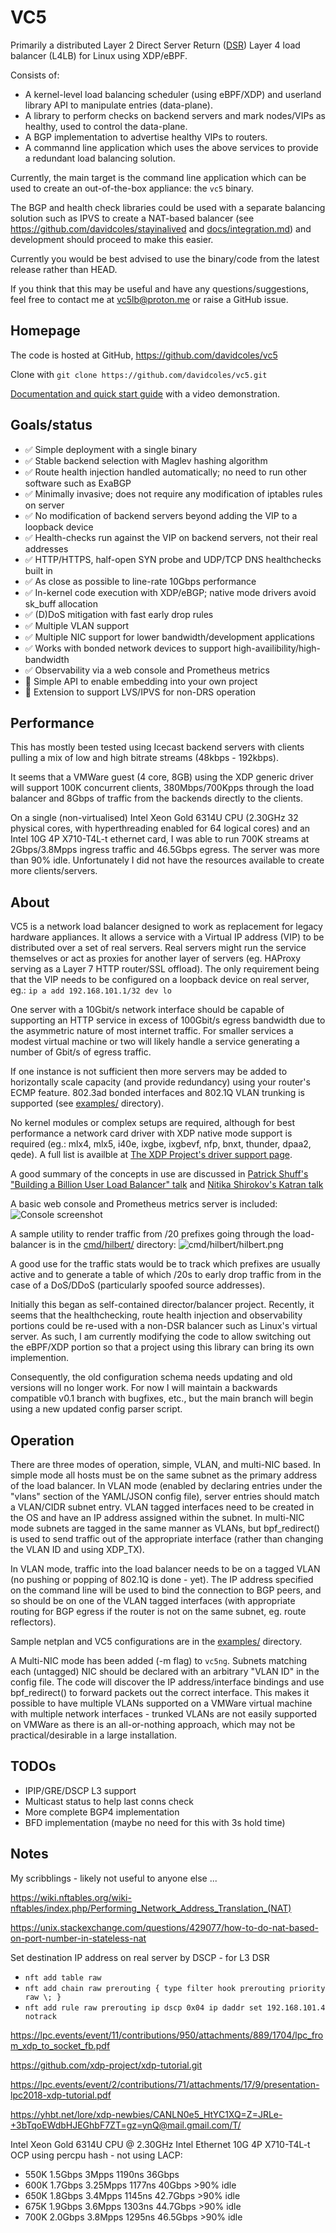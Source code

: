 # VC5

Primarily a distributed Layer 2 Direct Server Return
([DSR](https://www.loadbalancer.org/blog/direct-server-return-is-simply-awesome-and-heres-why/))
Layer 4 load balancer (L4LB) for Linux using XDP/eBPF.

Consists of:

* A kernel-level load balancing scheduler (using eBPF/XDP) and userland library API to manipulate entries (data-plane).
* A library to perform checks on backend servers and mark nodes/VIPs as healthy, used to control the data-plane.
* A BGP implementation to advertise healthy VIPs to routers.
* A commannd line application which uses the above services to provide a redundant load balancing solution.

Currently, the main target is the command line application which can be used to create an out-of-the-box appliance: the `vc5` binary.

The BGP and health check libraries could be used with a separate
balancing solution such as IPVS to create a NAT-based balancer (see
https://github.com/davidcoles/stayinalived and
[docs/integration.md](docs/integration.md)) and development should
proceed to make this easier.

Currently you would be best advised to use the binary/code from the
latest release rather than HEAD.

If you think that this may be useful and have any
questions/suggestions, feel free to contact me at vc5lb@proton.me or raise a GitHub issue.

## Homepage

The code is hosted at GitHub, https://github.com/davidcoles/vc5

Clone with `git clone https://github.com/davidcoles/vc5.git`

[Documentation and quick start guide](docs/README.md) with a video demonstration.

## Goals/status

* ✅ Simple deployment with a single binary
* ✅ Stable backend selection with Maglev hashing algorithm
* ✅ Route health injection handled automatically; no need to run other software such as ExaBGP
* ✅ Minimally invasive; does not require any modification of iptables rules on server
* ✅ No modification of backend servers beyond adding the VIP to a loopback device
* ✅ Health-checks run against the VIP on backend servers, not their real addresses
* ✅ HTTP/HTTPS, half-open SYN probe and UDP/TCP DNS healthchecks built in
* ✅ As close as possible to line-rate 10Gbps performance
* ✅ In-kernel code execution with XDP/eBGP; native mode drivers avoid sk_buff allocation
* ✅ (D)DoS mitigation with fast early drop rules
* ✅ Multiple VLAN support
* ✅ Multiple NIC support for lower bandwidth/development applications
* ✅ Works with bonded network devices to support high-availibility/high-bandwidth
* ✅ Observability via a web console and Prometheus metrics
* 🚧 Simple API to enable embedding into your own project
* 🚧 Extension to support LVS/IPVS for non-DRS operation

## Performance

This has mostly been tested using Icecast backend servers with clients
pulling a mix of low and high bitrate streams (48kbps - 192kbps).

It seems that a VMWare guest (4 core, 8GB) using the XDP generic
driver will support 100K concurrent clients, 380Mbps/700Kpps through
the load balancer and 8Gbps of traffic from the backends directly to
the clients.

On a single (non-virtualised) Intel Xeon Gold 6314U CPU (2.30GHz 32
physical cores, with hyperthreading enabled for 64 logical cores) and
an Intel 10G 4P X710-T4L-t ethernet card, I was able to run 700K
streams at 2Gbps/3.8Mpps ingress traffic and 46.5Gbps egress. The
server was more than 90% idle. Unfortunately I did not have the
resources available to create more clients/servers.

## About

VC5 is a network load balancer designed to work as replacement for
legacy hardware appliances. It allows a service with a Virtual IP
address (VIP) to be distributed over a set of real servers. Real
servers might run the service themselves or act as proxies for another
layer of servers (eg. HAProxy serving as a Layer 7 HTTP router/SSL
offload). The only requirement being that the VIP needs to be
configured on a loopback device on real server, eg.: `ip a add
192.168.101.1/32 dev lo`

One server with a 10Gbit/s network interface should be capable of
supporting an HTTP service in excess of 100Gbit/s egress bandwidth due
to the asymmetric nature of most internet traffic. For smaller
services a modest virtual machine or two will likely handle a service
generating a number of Gbit/s of egress traffic.

If one instance is not sufficient then more servers may be added to
horizontally scale capacity (and provide redundancy) using your
router's ECMP feature. 802.3ad bonded interfaces and 802.1Q VLAN
trunking is supported (see [examples/](examples/) directory).

No kernel modules or complex setups are required, although for best
performance a network card driver with XDP native mode support is
required (eg.: mlx4, mlx5, i40e, ixgbe, ixgbevf, nfp, bnxt, thunder,
dpaa2, qede). A full list is availble at [The XDP Project's driver
support page](https://github.com/xdp-project/xdp-project/blob/master/areas/drivers/README.org).

A good summary of the concepts in use are discussed in [Patrick
Shuff's "Building a Billion User Load Balancer"
talk](https://www.youtube.com/watch?v=bxhYNfFeVF4&t=1060s) and [Nitika
Shirokov's Katran talk](https://www.youtube.com/watch?v=da9Qw7v5qLM)

A basic web console and Prometheus metrics server is included: ![Console screenshot](docs/console.jpg)

A sample utility to render traffic from /20 prefixes going through the
load-balancer is in the [cmd/hilbert/](cmd/hilbert/) directory:
![cmd/hilbert/hilbert.png](cmd/hilbert/hilbert.png)

A good use for the traffic stats would be to track which prefixes are
usually active and to generate a table of which /20s to early drop
traffic from in the case of a DoS/DDoS (particularly spoofed source
addresses).

Initially this began as self-contained director/balancer
project. Recently, it seems that the healthchecking, route health
injection and observability portions could be re-used with a non-DSR
balancer such as Linux's virtual server. As such, I am currently
modifying the code to allow switching out the eBPF/XDP portion so that
a project using this library can bring its own implemention.

Consequently, the old configuration schema needs updating and old
versions will no longer work. For now I will maintain a backwards
compatible v0.1 branch with bugfixes, etc., but the main branch will
begin using a new updated config parser script.

## Operation

There are three modes of operation, simple, VLAN, and multi-NIC
based. In simple mode all hosts must be on the same subnet as the
primary address of the load balancer. In VLAN mode (enabled by
declaring entries under the "vlans" section of the YAML/JSON config
file), server entries should match a VLAN/CIDR subnet entry. VLAN
tagged interfaces need to be created in the OS and have an IP address
assigned within the subnet. In multi-NIC mode subnets are tagged in
the same manner as VLANs, but bpf_redirect() is used to send traffic
out of the appropriate interface (rather than changing the VLAN ID and
using XDP_TX).

In VLAN mode, traffic into the load balancer needs to be on a tagged VLAN (no
pushing or popping of 802.1Q is done - yet). The IP address specified on the
command line will be used to bind the connection to BGP peers, and so
should be on one of the VLAN tagged interfaces (with appropriate
routing for BGP egress if the router is not on the same subnet,
eg. route reflectors).

Sample netplan and VC5 configurations are in the
[examples/](examples/) directory.

A Multi-NIC mode has been added (-m flag) to `vc5ng`. Subnets matching
each (untagged) NIC should be declared with an arbitrary "VLAN ID" in
the config file. The code will discover the IP address/interface
bindings and use bpf_redirect() to forward packets out the correct
interface. This makes it possible to have multiple VLANs supported on
a VMWare virtual machine with multiple network interfaces - trunked
VLANs are not easily supported on VMWare as there is an all-or-nothing
approach, which may not be practical/desirable in a large installation.




## TODOs

* IPIP/GRE/DSCP L3 support
* Multicast status to help last conns check
* More complete BGP4 implementation
* BFD implementation (maybe no need for this with 3s hold time)


## Notes

My scribblings - likely not useful to anyone else ...

https://wiki.nftables.org/wiki-nftables/index.php/Performing_Network_Address_Translation_(NAT)

https://unix.stackexchange.com/questions/429077/how-to-do-nat-based-on-port-number-in-stateless-nat


Set destination IP address on real server by DSCP - for L3 DSR

* `nft add table raw`
* `nft add chain raw prerouting { type filter hook prerouting priority raw \; }`
* `nft add rule raw prerouting ip dscp 0x04 ip daddr set 192.168.101.4 notrack`

https://lpc.events/event/11/contributions/950/attachments/889/1704/lpc_from_xdp_to_socket_fb.pdf

https://github.com/xdp-project/xdp-tutorial.git

https://lpc.events/event/2/contributions/71/attachments/17/9/presentation-lpc2018-xdp-tutorial.pdf

https://yhbt.net/lore/xdp-newbies/CANLN0e5_HtYC1XQ=Z=JRLe-+3bTqoEWdbHJEGhbF7ZT=gz=ynQ@mail.gmail.com/T/


Intel Xeon Gold 6314U CPU @ 2.30GHz
Intel Ethernet 10G 4P X710-T4L-t OCP
using percpu hash - not using LACP:

* 550K 1.5Gbps 3Mpps    1190ns 36Gbps
* 600K 1.7Gbps 3.25Mpps 1177ns 40Gbps   >90% idle
* 650K 1.8Gbps 3.4Mpps  1145ns 42.7Gbps >90% idle
* 675K 1.9Gbps 3.6Mpps  1303ns 44.7Gbps >90% idle
* 700K 2.0Gbps 3.8Mpps  1295ns 46.5Gbps >90% idle
